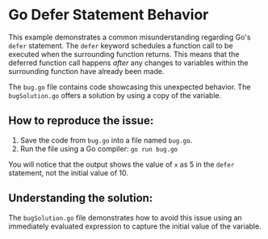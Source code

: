 # Go Defer Statement Behavior

This example demonstrates a common misunderstanding regarding Go's `defer` statement. The `defer` keyword schedules a function call to be executed when the surrounding function returns. This means that the deferred function call happens *after* any changes to variables within the surrounding function have already been made.

The `bug.go` file contains code showcasing this unexpected behavior. The `bugSolution.go` offers a solution by using a copy of the variable.

## How to reproduce the issue:

1. Save the code from `bug.go` into a file named `bug.go`.
2. Run the file using a Go compiler: `go run bug.go`

You will notice that the output shows the value of `x` as 5 in the `defer` statement, not the initial value of 10.

## Understanding the solution:

The `bugSolution.go` file demonstrates how to avoid this issue using an immediately evaluated expression to capture the initial value of the variable.